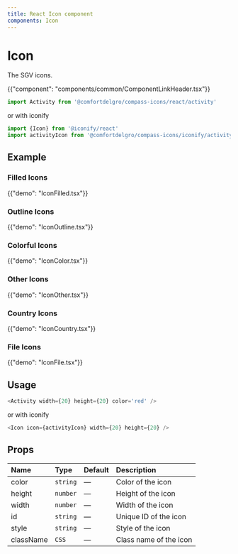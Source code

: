 ```yaml
---
title: React Icon component
components: Icon
---
```


# Icon

<p class="description">The SGV icons.</p>

{{"component": "components/common/ComponentLinkHeader.tsx"}}

```jsx
import Activity from '@comfortdelgro/compass-icons/react/activity'
```

or with iconify

```jsx
import {Icon} from '@iconify/react'
import activityIcon from '@comfortdelgro/compass-icons/iconify/activity'rom '@comfortdelgro/react-compass-old/icon'
```

## Example

### Filled Icons

{{"demo": "IconFilled.tsx"}}

### Outline Icons

{{"demo": "IconOutline.tsx"}}

### Colorful Icons

{{"demo": "IconColor.tsx"}}

### Other Icons

{{"demo": "IconOther.tsx"}}

### Country Icons

{{"demo": "IconCountry.tsx"}}

### File Icons

{{"demo": "IconFile.tsx"}}

## Usage

```js
<Activity width={20} height={20} color='red' />
```

or with iconify

```js
<Icon icon={activityIcon} width={20} height={20} />
```

## Props

| Name      | Type     | Default | Description            |
| :-------- | :------- | :------ | :--------------------- |
| color     | `string` | —       | Color of the icon      |
| height    | `number` | —       | Height of the icon     |
| width     | `number` | —       | Width of the icon      |
| id        | `string` | —       | Unique ID of the icon  |
| style     | `string` | —       | Style of the icon      |
| className | `CSS`    | —       | Class name of the icon |
